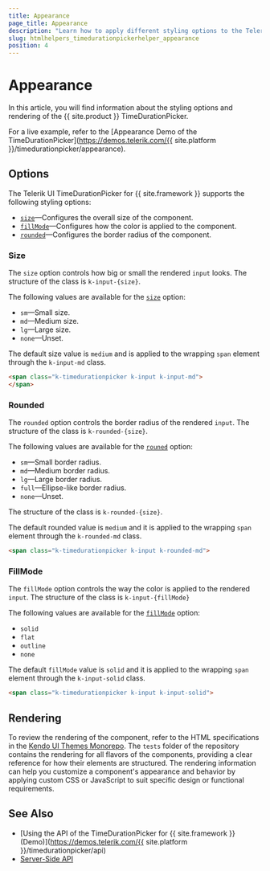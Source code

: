 ```yaml
---
title: Appearance
page_title: Appearance
description: "Learn how to apply different styling options to the Telerik UI TimeDurationPicker component for {{ site.framework }}."
slug: htmlhelpers_timedurationpickerhelper_appearance
position: 4
---
```


# Appearance

In this article, you will find information about the styling options and rendering of the {{ site.product }} TimeDurationPicker.

For a live example, refer to the [Appearance Demo of the TimeDurationPicker](https://demos.telerik.com/{{ site.platform }}/timedurationpicker/appearance).

## Options

The Telerik UI TimeDurationPicker for {{ site.framework }} supports the following styling options:

- [`size`](#size)—Configures the overall size of the component.
- [`fillMode`](#fillmode)—Configures how the color is applied to the component.
- [`rounded`](#rounded)—Configures the border radius of the component.

### Size

The `size` option controls how big or small the rendered `input` looks. The structure of the class is `k-input-{size}`.

The following values are available for the [`size`](/api/javascript/ui/timedurationpicker/configuration/size) option:

- `sm`—Small size.
- `md`—Medium size.
- `lg`—Large size.
- `none`—Unset.

The default size value is `medium` and is applied to the wrapping `span` element through the `k-input-md` class.

```html
<span class="k-timedurationpicker k-input k-input-md">
</span>
```

### Rounded

The `rounded` option controls the border radius of the rendered `input`. The structure of the class is `k-rounded-{size}`.

The following values are available for the [`rouned`](/api/javascript/ui/timedurationpicker/configuration/rounded) option:

- `sm`—Small border radius.
- `md`—Medium border radius.
- `lg`—Large border radius.
- `full`—Ellipse-like border radius.
- `none`—Unset.

The structure of the class is `k-rounded-{size}`.

The default rounded value is `medium` and it is applied to the wrapping `span` element through the `k-rounded-md` class.

```html
<span class="k-timedurationpicker k-input k-rounded-md">
```

### FillMode

The `fillMode` option controls the way the color is applied to the rendered `input`. The structure of the class is `k-input-{fillMode}`

The following values are available for the [`fillMode`](/api/javascript/ui/timedurationpicker/configuration/fillmode) option:

- `solid`
- `flat`
- `outline`
- `none`

The default `fillMode` value is `solid` and it is applied to the wrapping `span` element through the `k-input-solid` class.

```html
<span class="k-timedurationpicker k-input k-input-solid">
```

## Rendering
 
To review the rendering of the component, refer to the HTML specifications in the [Kendo UI Themes Monorepo](https://github.com/telerik/kendo-themes/tree/develop). The `tests` folder of the repository contains the rendering for all flavors of the components, providing a clear reference for how their elements are structured. The rendering information can help you customize a component's appearance and behavior by applying custom CSS or JavaScript to suit specific design or functional requirements.

## See Also

* [Using the API of the TimeDurationPicker for {{ site.framework }} (Demo)](https://demos.telerik.com/{{ site.platform }}/timedurationpicker/api)
* [Server-Side API](/api/timedurationpicker)
